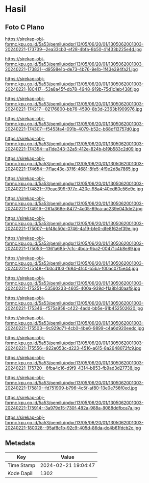 # Hasil

## Foto C Plano

https://sirekap-obj-formc.kpu.go.id/5a53/pemilu/pdpr/13/05/06/20/01/1305062001003-20240221-173739--2ea33cb3-ef28-4bfa-8b50-41433b225e4d.jpg

https://sirekap-obj-formc.kpu.go.id/5a53/pemilu/pdpr/13/05/06/20/01/1305062001003-20240221-173831--d9598e1b-de73-4b76-9e1b-1f43e394fa21.jpg

https://sirekap-obj-formc.kpu.go.id/5a53/pemilu/pdpr/13/05/06/20/01/1305062001003-20240221-180417--53a8a45f-db78-4948-919b-75d1c1eb438f.jpg

https://sirekap-obj-formc.kpu.go.id/5a53/pemilu/pdpr/13/05/06/20/01/1305062001003-20240221-174217--02176800-bb76-4590-8b3d-2363b1909976.jpg

https://sirekap-obj-formc.kpu.go.id/5a53/pemilu/pdpr/13/05/06/20/01/1305062001003-20240221-174307--f5453fa4-091b-4079-b52c-b68df13757d0.jpg

https://sirekap-obj-formc.kpu.go.id/5a53/pemilu/pdpr/13/05/06/20/01/1305062001003-20240221-174354--a11de343-32a5-412e-824b-b19b583c2d09.jpg

https://sirekap-obj-formc.kpu.go.id/5a53/pemilu/pdpr/13/05/06/20/01/1305062001003-20240221-174654--7f1ac43c-37f6-4681-8fe5-4f9e2d8a7865.jpg

https://sirekap-obj-formc.kpu.go.id/5a53/pemilu/pdpr/13/05/06/20/01/1305062001003-20240221-174821--79eac399-977e-420e-98a4-40cd60c56e9e.jpg

https://sirekap-obj-formc.kpu.go.id/5a53/pemilu/pdpr/13/05/06/20/01/1305062001003-20240221-174919--261a368e-8477-4c05-89ca-ac239e043de2.jpg

https://sirekap-obj-formc.kpu.go.id/5a53/pemilu/pdpr/13/05/06/20/01/1305062001003-20240221-175007--bf48c50d-0746-4a19-bfe0-dfe8f62ef39e.jpg

https://sirekap-obj-formc.kpu.go.id/5a53/pemilu/pdpr/13/05/06/20/01/1305062001003-20240221-175053--1361a685-7c1c-4bca-9ba2-00471c4b8e89.jpg

https://sirekap-obj-formc.kpu.go.id/5a53/pemilu/pdpr/13/05/06/20/01/1305062001003-20240221-175148--fb0cd103-f684-41c0-b5ba-f00ac07f5e44.jpg

https://sirekap-obj-formc.kpu.go.id/5a53/pemilu/pdpr/13/05/06/20/01/1305062001003-20240221-175251--53560233-4605-400a-939d-f1a8b1d0aaf9.jpg

https://sirekap-obj-formc.kpu.go.id/5a53/pemilu/pdpr/13/05/06/20/01/1305062001003-20240221-175346--f575a958-c422-4add-bb5e-61b452502620.jpg

https://sirekap-obj-formc.kpu.go.id/5a53/pemilu/pdpr/13/05/06/20/01/1305062001003-20240221-175503--9c929d71-4cb0-4be6-9899-c4a6d920eedc.jpg

https://sirekap-obj-formc.kpu.go.id/5a53/pemilu/pdpr/13/05/06/20/01/1305062001003-20240221-175556--922e053c-d223-4516-a615-8a2648072fc9.jpg

https://sirekap-obj-formc.kpu.go.id/5a53/pemilu/pdpr/13/05/06/20/01/1305062001003-20240221-175720--6fba4c16-d9f9-4314-b853-fb9ad3d27738.jpg

https://sirekap-obj-formc.kpu.go.id/5a53/pemilu/pdpr/13/05/06/20/01/1305062001003-20240221-175810--fd751909-b796-4c5f-af80-13e0e756f0ed.jpg

https://sirekap-obj-formc.kpu.go.id/5a53/pemilu/pdpr/13/05/06/20/01/1305062001003-20240221-175914--3a979d15-730f-482a-988a-8088ddfbca7a.jpg

https://sirekap-obj-formc.kpu.go.id/5a53/pemilu/pdpr/13/05/06/20/01/1305062001003-20240221-180028--95af8c1b-92c9-405d-86da-dc4b61fdcb2c.jpg


## Metadata

| Key        | Value               |
| ---------- | ------------------- |
| Time Stamp | 2024-02-21 19:04:47 |
| Kode Dapil | 1302                |



